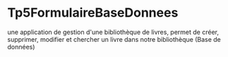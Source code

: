 # Tp5FormulaireBaseDonnees
une application de gestion d'une bibliothèque de livres, permet de créer, supprimer, modifier et chercher un livre dans notre bibliothèque (Base de données)
